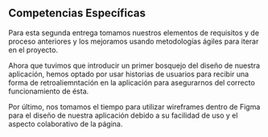 ## Competencias Específicas

Para esta segunda entrega tomamos nuestros elementos de requisitos y de proceso anteriores y los mejoramos usando metodologías ágiles para iterar en el proyecto.

Ahora que tuvimos que introducir un primer bosquejo del diseño de nuestra aplicación, hemos optado por usar historias de usuarios para recibir una forma de retroaliemntación en la aplicación para asegurarnos del correcto funcionamiento de ésta.

Por último, nos tomamos el tiempo para utilizar wireframes dentro de Figma para el diseño de nuestra aplicación debido a su facilidad de uso y el aspecto colaborativo de la página.
